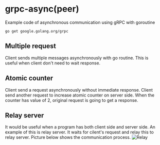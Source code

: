 # grpc-async(peer)
Example code of asynchronous communication using gRPC with goroutine

```
go get google.golang.org/grpc
```

## Multiple request 
Client sends multiple messages asynchronously with go routine. This is useful when client don't need to wait response.

## Atomic counter
Client send a request asynchronously without immediate response. Client send another request to increase atomic counter on server side. When the counter has value of 2, original request is going to get a response.

## Relay server
It would be useful when a program has both client side and server side. An example of this is relay server. It waits for cilent's request and relay this to relay server. Picture below shows the communication process.
![Relay](https://github.com/rupc/grpc-async/blob/master/pic/relay.jpg)
